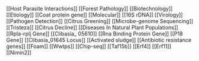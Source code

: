 [[Host Parasite Interactions]]
[[Forest Pathology]]
[[Biotechnology]]
[[Etiology]]
[[Coat protein gene]]
[[Molecular]]
[[16S rDNA]]
[[Virology]]
[[Pathogen Detection]]
[[Citrus Greening]]
[[Microbe-genome Sequencing]]
[[Tristeza]]
[[Citrus Decline]]
[[Diseases In Natural Plant Populations]]
[[Rpla-rplj Gene]]
[[Clibasia_ 05610]]
[[Rna Binding Protein Gene]]
[[P18 Gene]]
[[Clibasia_01645 Locus]]
[[Activated sludge]]
[[Antibiotic resistance genes]]
[[Foam]]
[[Wwtps]]
[[Chip-seq]]
[[Taf15b]]
[[Erf4]]
[[Erf11]]
[[Nimin2]]
